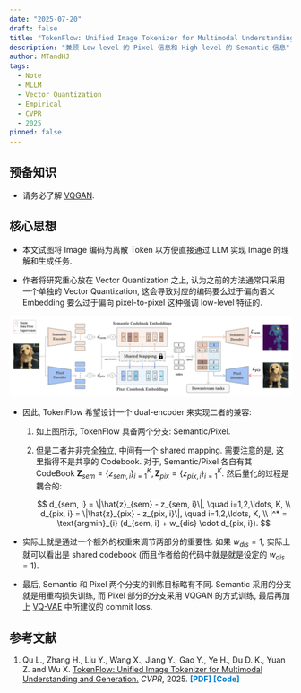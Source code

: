 ```yaml
---
date: "2025-07-20"
draft: false
title: "TokenFlow: Unified Image Tokenizer for Multimodal Understanding and Generation"
description: "兼顾 Low-level 的 Pixel 信息和 High-level 的 Semantic 信息"
author: MTandHJ
tags:
  - Note
  - MLLM
  - Vector Quantization
  - Empirical
  - CVPR
  - 2025
pinned: false
---
```



## 预备知识

- 请务必了解 [VQGAN](/posts/vqgan/).

## 核心思想



- 本文试图将 Image 编码为离散 Token 以方便直接通过 LLM 实现 Image 的理解和生成任务.

- 作者将研究重心放在 Vector Quantization 之上, 认为之前的方法通常只采用一个单独的 Vector Quantization, 这会导致对应的编码要么过于偏向语义 Embedding 要么过于偏向 pixel-to-pixel 这种强调 low-level 特征的.

![20250720142111](https://raw.githubusercontent.com/MTandHJ/blog_source/master/images/20250720142111.png)

- 因此, TokenFlow 希望设计一个 dual-encoder 来实现二者的兼容:
    1. 如上图所示, TokenFlow 具备两个分支: Semantic/Pixel.
    2. 但是二者并非完全独立, 中间有一个 shared mapping. 需要注意的是, 这里指得不是共享的 Codebook. 对于, Semantic/Pixel 各自有其 CodeBook $\mathbf{Z}_{sem} = \{z_{sem, i}\}_{i=1}^K, \mathbf{Z}_{pix} = \{z_{pix, i}\}_{i=1}^K$. 然后量化的过程是耦合的:

        $$
        d_{sem, i} = \|\hat{z}_{sem} - z_{sem, i}\|, \quad i=1,2,\ldots, K, \\
        d_{pix, i} = \|\hat{z}_{pix} - z_{pix, i}\|, \quad i=1,2,\ldots, K, \\
        i^* = \text{argmin}_{i} (d_{sem, i} + w_{dis} \cdot d_{pix, i}).
        $$
    
- 实际上就是通过一个额外的权重来调节两部分的重要性. 如果 $w_{dis} = 1$, 实际上就可以看出是 shared codebook (而且作者给的代码中就是就是设定的 $w_{dis} = 1$).

- 最后, Semantic 和 Pixel 两个分支的训练目标略有不同. Semantic 采用的分支就是用重构损失训练, 而 Pixel 部分的分支采用 VQGAN 的方式训练, 最后再加上 [VQ-VAE](/posts/vq-vqe/) 中所建议的 commit loss.


## 参考文献

<ol class="reference">
  <li>
    Qu L., Zhang H., Liu Y., Wang X., Jiang Y., Gao Y., Ye H., Du D. K., Yuan Z. and Wu X.
    <u>TokenFlow: Unified Image Tokenizer for Multimodal Understanding and Generation.</u>
    <i>CVPR</i>, 2025.
    <a href="https://arxiv.org/abs/2412.03069" style="color: #007acc; font-weight: bold; text-decoration: none;">[PDF]</a>
    <a href="https://github.com/ByteFlow-AI/TokenFlow" style="color: #007acc; font-weight: bold; text-decoration: none;">[Code]</a>
  </li>
  <!-- 添加更多文献条目 -->
</ol>

